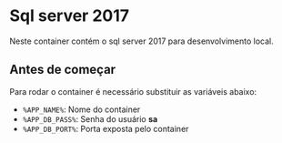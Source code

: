 # Sql server 2017

Neste container contém o sql server 2017 para desenvolvimento local.

## Antes de começar

Para rodar o container é necessário substituir as variáveis abaixo:

* `%APP_NAME%`: Nome do container
* `%APP_DB_PASS%`: Senha do usuário **sa**
* `%APP_DB_PORT%`: Porta exposta pelo container